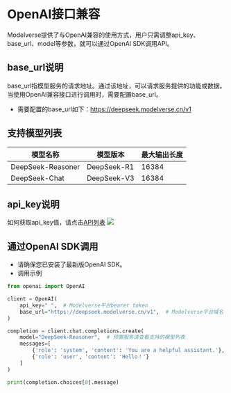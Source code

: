 # OpenAI接口兼容
Modelverse提供了与OpenAI兼容的使用方式，用户只需调整api_key、base_url、model等参数，就可以通过OpenAI SDK调用API。

## base_url说明
base_url指模型服务的请求地址。通过该地址，可以请求服务提供的功能或数据。当使用OpenAI兼容接口进行调用时，需要配置base_url。
- 需要配置的base_url如下：https://deepseek.modelverse.cn/v1

## 支持模型列表
| 模型名称 | 模型版本 | 最大输出长度
| --- | --- | ----
| DeepSeek-Reasoner | DeepSeek-R1 | 16384
| DeepSeek-Chat | DeepSeek-V3 | 16384 

## api_key说明
如何获取api_key值，请点击[API列表]()
![](https://www-s.ucloud.cn/2025/02/d51820006284a8c28160dc669c505987_1739523878908.png)

## 通过OpenAI SDK调用
- 请确保您已安装了最新版OpenAI SDK。
- 调用示例
```python
from openai import OpenAI

client = OpenAI(
    api_key=" ",  # Modelverse平台bearer token
    base_url="https://deepseek.modelverse.cn/v1",  # Modelverse平台域名
)

completion = client.chat.completions.create(
    model="DeepSeek-Reasoner",  # 预置服务请查看支持的模型列表
    messages=[
        {'role': 'system', 'content': 'You are a helpful assistant.'},
        {'role': 'user', 'content': 'Hello！'}
    ]
)

print(completion.choices[0].message)
```
